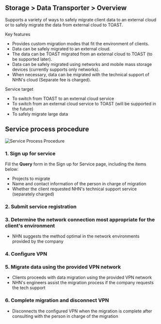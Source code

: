 ## Storage > Data Transporter > Overview

Supports a variety of ways to safely migrate client data to an external cloud or to safely migrate the data from external cloud to TOAST.

Key features

* Provides custom migration modes that fit the environment of clients.
* Data can be safely migrated to an external cloud.
* The data can be TOAST migrated from an external cloud to TOAST (to be supported later).
* Data can be safely migrated using networks and mobile mass storage devices (currently supports only networks).
* When necessary, data can be migrated with the technical support of NHN's cloud (Separate fee is charged).

Service target

* To switch from TOAST to an external cloud service
* To switch from an external cloud service to TOAST (will be supported in the future)
* To safely migrate large data

## Service process procedure

![Service Process Procedure](http://static.toastoven.net/prod_datatransporter/data-transporter-process.png)

### 1. Sign up for service

Fill the **Query** form in the Sign up for Service page, including the items below:

* Projects to migrate
* Name and contact information of the person in charge of migration
* Whether the client requested NHN's technical support service (separately charged)

### 2. Submit service registration

### 3. Determine the network connection most appropriate for the client's environment
* NHN suggests the method optimal in the network environments provided by the company

### 4. Configure VPN

### 5. Migrate data using the provided VPN network
* Clients proceeds with data migration using the provided VPN network
* NHN's engineers assist the migration process if the company requests the tech support

### 6. Complete migration and disconnect VPN
* Disconnects the configured VPN when the migration is complete after consulting with the person in charge of the migration
